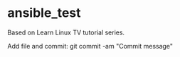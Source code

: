 # ansible_test
Based on Learn Linux TV tutorial series.

Add file and commit: git commit -am "Commit message"

